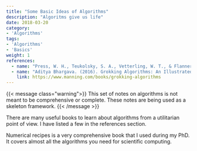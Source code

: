 ```yaml
---
title: "Some Basic Ideas of Algorithms"
description: "Algoritms give us life"
date: 2018-03-20
category:
- 'Algorithms'
tags:
- 'Algorithms'
- 'Basics'
weight: 1
references:
  - name: "Press, W. H., Teukolsky, S. A., Vetterling, W. T., & Flannery, B. P. (2544). Numerical Recipes (3rd Editio). Cambridge University Press."
  - name: "Aditya Bhargava. (2016). Grokking Algorithms: An Illustrated Guide for Programmers and Other Curious People. Manning Publications."
    link: https://www.manning.com/books/grokking-algorithms
---
```


{{< message class="warning">}}
This set of notes on algorithms is not meant to be comprehensive or complete. These notes are being used as a skeleton framework.
{{< /message >}}

There are many useful books to learn about algorithms from a utilitarian point of view. I have listed a few in the references section.

Numerical recipes is a very comprehensive book that I used during my PhD. It covers almost all the algorithms you need for scientific computing.
